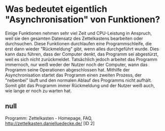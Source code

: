 # Was bedeutet eigentlich "Asynchronisation" von Funktionen?

Einige Funktionen nehmen sehr viel Zeit und CPU-Leistung in Anspruch, weil sie den gesamten Datensatz des Zettelkastens bearbeiten oder durchsuchen. Diese Funktionen durchlaufen eine Programmschleife, die erst dann wieder "Rückmeldung" gibt, wenn alles durchgeführt wurde. Dies kann dazu führen, dass der Computer denkt, das Programm sei abgestürzt, weil es sich nicht zurückmeldet. Tatsächlich jedoch arbeitet das Programm immernoch, nur weiß weder der Nutzer noch der Computer, wann das Programm seine Operationen abgeschlossen hat. Mithilfe der Asynchronisation startet das Programm einen zweiten Prozess, der "nebenbei" läuft und den normalen Ablauf des Programms nicht aufhält. Somit gibt das Programm immer Rückmeldung und der Nutzer weiß auch, wie lange er noch zu warten hat.

## null

Programm: Zettelkasten - Homepage, FAQ, http://zettelkasten.danielluedecke.de/ [ID 2]

